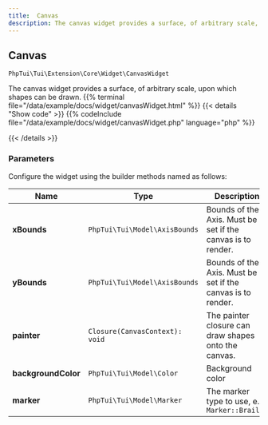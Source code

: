 ```yaml
---
title:  Canvas 
description: The canvas widget provides a surface, of arbitrary scale, upon which shapes can be drawn.
---
```

##  Canvas 

`PhpTui\Tui\Extension\Core\Widget\CanvasWidget`

The canvas widget provides a surface, of arbitrary scale, upon which shapes can be drawn.
{{% terminal file="/data/example/docs/widget/canvasWidget.html" %}}
{{< details "Show code"  >}}
{{% codeInclude file="/data/example/docs/widget/canvasWidget.php" language="php" %}}

{{< /details >}}
### Parameters

Configure the widget using the builder methods named as follows:

| Name | Type | Description |
| --- | --- | --- |
| **xBounds** | `PhpTui\Tui\Model\AxisBounds` | Bounds of the X Axis. Must be set if the canvas is to render. |
| **yBounds** | `PhpTui\Tui\Model\AxisBounds` | Bounds of the Y Axis. Must be set if the canvas is to render. |
| **painter** | `Closure(CanvasContext): void` | The painter closure can draw shapes onto the canvas. |
| **backgroundColor** | `PhpTui\Tui\Model\Color` | Background color |
| **marker** | `PhpTui\Tui\Model\Marker` | The marker type to use, e.g. `Marker::Braille` |